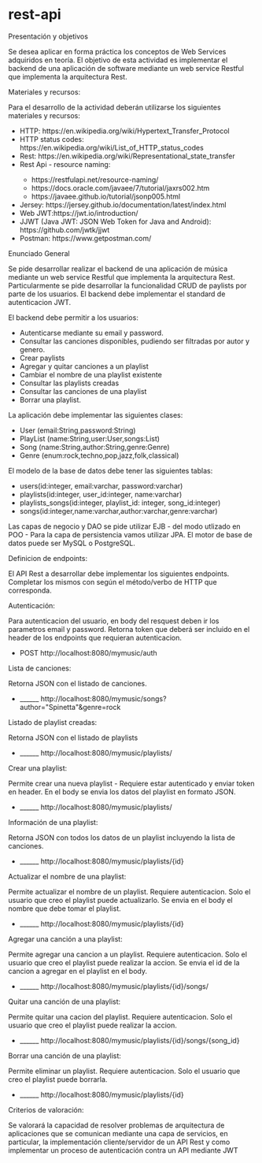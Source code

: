 # rest-api

<p>Presentación y objetivos</p>
<p>Se desea aplicar en forma práctica los conceptos de Web Services adquiridos en teoría.
El objetivo de esta actividad es implementar el backend de una aplicación de software
mediante un web service Restful que implementa la arquitectura Rest.</p>

<p>Materiales y recursos:</p>
<p>Para el desarrollo de la actividad deberán utilizarse los siguientes materiales y recursos:</p>
<ul>
        <li> HTTP: https://en.wikipedia.org/wiki/Hypertext_Transfer_Protocol</li>
        <li> HTTP status codes: https://en.wikipedia.org/wiki/List_of_HTTP_status_codes</li>
        <li> Rest: https://en.wikipedia.org/wiki/Representational_state_transfer</li>
        <li> Rest Api - resource naming: </li>
              <ul>
                <li>https://restfulapi.net/resource-naming/</li>
                <li> https://docs.oracle.com/javaee/7/tutorial/jaxrs002.htm</li>
                <li> https://javaee.github.io/tutorial/jsonp005.html</li>
              </ul>
        <li> Jersey: https://jersey.github.io/documentation/latest/index.html</li>
        <li> Web JWT:https://jwt.io/introduction/</li>
        <li> JJWT (Java JWT: JSON Web Token for Java and Android): https://github.com/jwtk/jjwt</li>
        <li> Postman: https://www.getpostman.com/</li>
</ul>

<p>Enunciado General</p>
<p>Se pide desarrollar realizar el backend de una aplicación de música mediante un web
service Restful que implementa la arquitectura Rest.
Particularmente se pide desarrollar la funcionalidad CRUD de paylists por parte de los
usuarios.
El backend debe implementar el standard de autenticacion JWT.</p>

<p>El backend debe permitir a los usuarios:</p>
<ul>
        <li> Autenticarse mediante su email y password.</li>
        <li> Consultar las canciones disponibles, pudiendo ser filtradas por autor y genero.</li>
        <li> Crear paylists</li>
        <li> Agregar y quitar canciones a un playlist</li>
        <li> Cambiar el nombre de una playlist existente</li>
        <li> Consultar las playlists creadas</li>
        <li> Consultar las canciones de una playlist</li>
        <li> Borrar una playlist.</li>
</ul>

<p>La aplicación debe implementar las siguientes clases:</p>
<ul>
        <li> User (email:String,password:String)</li>
        <li> PlayList (name:String,user:User,songs:List<Song>)</li>
        <li> Song (name:String,author:String,genre:Genre)</li>
        <li> Genre (enum:rock,techno,pop,jazz,folk,classical)</li>
</ul>

<p>El modelo de la base de datos debe tener las siguientes tablas:</p>
<ul>
        <li> users(id:integer, email:varchar, password:varchar) </li> 
        <li> playlists(id:integer, user_id:integer, name:varchar) </li>
        <li> playlists_songs(id:integer, playlist_id: integer, song_id:integer)</li>
        <li> songs(id:integer,name:varchar,author:varchar,genre:varchar)</li>
</ul>
<p>Las capas de negocio y DAO se pide utilizar EJB - del modo utlizado en POO -
Para la capa de persistencia vamos utilizar JPA.
El motor de base de datos puede ser MySQL o PostgreSQL.</p>

<p>Definicion de endpoints: </p>
El API Rest a desarrollar debe implementar los siguientes endpoints.
Completar los mismos con según el método/verbo de HTTP que corresponda.</p>

<p>Autenticación:</p>
<p>Para autenticacion del usuario, en body del resquest deben ir los parametros email y
password. Retorna token que deberá ser incluido en el header de los endpoints que
requieran autenticacion.</p>
<ul>
  <li>POST http://localhost:8080/mymusic/auth</li>
</ul>

<p>Lista de canciones:</p>
<p>Retorna JSON con el listado de canciones.</p>
<ul>
  <li>______ http://localhost:8080/mymusic/songs?author="Spinetta"&genre=rock</li>
</ul>

<p>Listado de playlist creadas:</p>
<p>Retorna JSON con el listado de playlists</p>
<ul>
  <li>______ http://localhost:8080/mymusic/playlists/</li>
</ul>

<p>Crear una playlist:</p>
<p>Permite crear una nueva playlist - Requiere estar autenticado y enviar token en header.
En el body se envia los datos del playlist en formato JSON.</p>
<ul>
  <li>______ http://localhost:8080/mymusic/playlists/</li>
</ul>

<p>Información de una playlist:</p>
Retorna JSON con todos los datos de un playlist incluyendo la lista de canciones.</p>
<ul>
  <li>______ http://localhost:8080/mymusic/playlists/{id}</li>
</ul>

<p>Actualizar el nombre de una playlist:</p>
<p>Permite actualizar el nombre de un playlist. Requiere autenticacion.
Solo el usuario que creo el playlist puede actualizarlo. Se envia en el body el nombre
que debe tomar el playlist.</p>
<ul>
 <li> ______ http://localhost:8080/mymusic/playlists/{id}</li>
</ul>

Agregar una canción a una playlist:</p>
<p>Permite agregar una cancion a un playlist. Requiere autenticacion.
Solo el usuario que creo el playlist puede realizar la accion. Se envia el id de la cancion
a agregar en el playlist en el body.</p>
<ul>
 <li> ______ http://localhost:8080/mymusic/playlists/{id}/songs/</li>
</ul>

<p>Quitar una canción de una playlist:</p>
Permite quitar una cacion del playlist. Requiere autenticacion. Solo el usuario que creo
el playlist puede realizar la accion.</p>
<ul>
 <li> ______ http://localhost:8080/mymusic/playlists/{id}/songs/{song_id}</li>
</ul>

<p>Borrar una canción de una playlist:</p>
<p>Permite eliminar un playlist. Requiere autenticacion. Solo el usuario que creo el playlist
puede borrarla.</p>
<ul>
 <li> ______ http://localhost:8080/mymusic/playlists/{id}</li>
</ul>

<p>Criterios de valoración:</p>
<p>Se valorará la capacidad de resolver problemas de arquitectura de aplicaciones que se
comunican mediante una capa de servicios, en particular, la implementación
cliente/servidor de un API Rest y como implementar un proceso de autenticación contra
un API mediante JWT</p>
